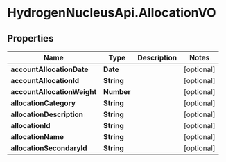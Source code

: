 # HydrogenNucleusApi.AllocationVO

## Properties
Name | Type | Description | Notes
------------ | ------------- | ------------- | -------------
**accountAllocationDate** | **Date** |  | [optional] 
**accountAllocationId** | **String** |  | [optional] 
**accountAllocationWeight** | **Number** |  | [optional] 
**allocationCategory** | **String** |  | [optional] 
**allocationDescription** | **String** |  | [optional] 
**allocationId** | **String** |  | [optional] 
**allocationName** | **String** |  | [optional] 
**allocationSecondaryId** | **String** |  | [optional] 


